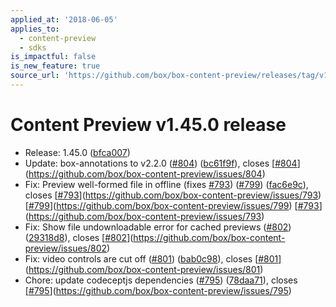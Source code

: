 ```yaml
---
applied_at: '2018-06-05'
applies_to:
  - content-preview
  - sdks
is_impactful: false
is_new_feature: true
source_url: 'https://github.com/box/box-content-preview/releases/tag/v1.45.0'
---
```


# Content Preview v1.45.0 release


* Release: 1.45.0 ([bfca007](https://github.com/box/box-content-preview/commit[bfca007](https://github.com/box/box-content-preview/commit/bfca007)))
* Update: box-annotations to v2.2.0 ([#804](https://github.com/box/box-content-preview/pull/804)) ([bc61f9f](https://github.com/box/box-content-preview/commit[bc61f9f](https://github.com/box/box-content-preview/commit/bc61f9f))), closes [[#804](https://github.com/box/box-content-preview/pull/804)](https://github.com/box/box-content-preview/issues/804)
* Fix: Preview well-formed file in offline (fixes [#793](https://github.com/box/box-content-preview/pull/793)) ([#799](https://github.com/box/box-content-preview/pull/799)) ([fac6e9c](https://github.com/box/box-content-preview/commit[fac6e9c](https://github.com/box/box-content-preview/commit/fac6e9c))), closes [[#793](https://github.com/box/box-content-preview/pull/793)](https://github.com/box/box-content-preview/issues/793) [[#799](https://github.com/box/box-content-preview/pull/799)](https://github.com/box/box-content-preview/issues/799) [[#793](https://github.com/box/box-content-preview/pull/793)](https://github.com/box/box-content-preview/issues/793)
* Fix: Show file undownloadable error for cached previews ([#802](https://github.com/box/box-content-preview/pull/802)) ([29318d8](https://github.com/box/box-content-preview/commit[29318d8](https://github.com/box/box-content-preview/commit/29318d8))), closes [[#802](https://github.com/box/box-content-preview/pull/802)](https://github.com/box/box-content-preview/issues/802)
* Fix: video controls are cut off ([#801](https://github.com/box/box-content-preview/pull/801)) ([bab0c98](https://github.com/box/box-content-preview/commit[bab0c98](https://github.com/box/box-content-preview/commit/bab0c98))), closes [[#801](https://github.com/box/box-content-preview/pull/801)](https://github.com/box/box-content-preview/issues/801)
* Chore: update codeceptjs dependencies ([#795](https://github.com/box/box-content-preview/pull/795)) ([78daa71](https://github.com/box/box-content-preview/commit[78daa71](https://github.com/box/box-content-preview/commit/78daa71))), closes [[#795](https://github.com/box/box-content-preview/pull/795)](https://github.com/box/box-content-preview/issues/795)



